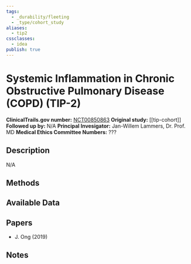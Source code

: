 ```yaml
---
tags:
  - _durability/fleeting
  - _type/cohort_study
aliases:
  - tip2
cssclasses:
  - idea
publish: true
---
```

# Systemic Inflammation in Chronic Obstructive Pulmonary Disease (COPD) (TIP-2)
**ClinicalTrails.gov number:** [NCT00850863](https://clinicaltrials.gov/ct2/history/NCT00850863)
**Original study:** [[tip-cohort]]
**Followed up by:** N/A
**Principal Invesigator:** Jan-Willem Lammers, Dr. Prof. MD
**Medical Ethics Committee Numbers:** ???

## Description
N/A


## Methods


## Available Data


## Papers
- J. Ong (2019)

## Notes
